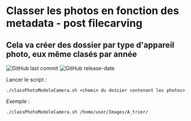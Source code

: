 # Classer les photos en fonction des metadata - post filecarving
## Cela va créer des dossier par type d'appareil photo, eux même clasés par année
![GitHub last commit](https://img.shields.io/github/last-commit/yakisyst3m/image_sort) ![GitHub release-date](https://img.shields.io/github/release-date/yakisyst3m/image_sort)

Lancer le script :
```
./classPhotoModeleCamera.sh <chemin du dossier contenant les photos>
```
*Exemple :*
```
./classPhotoModeleCamera.sh /home/user/Images/A_trier/
```


